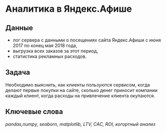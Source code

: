 # Аналитика в Яндекс.Афише


## Данные

- лог сервера с данными о посещениях сайта Яндекс.Афиши с июня 2017 по конец мая 2018 года,
- выгрузка всех заказов за этот период,
- статистика рекламных расходов.

## Задача

Необходимо выяснить, как клиенты пользуются сервисом, когда делают первые покупки на сайте, сколько денег приносит компании каждый клиент, когда расходы на привлечение клиента окупаются. 

## Ключевые слова
*pandas,numpy, seaborn, matplotlib, LTV, CAC, ROI, когортный анализ*
